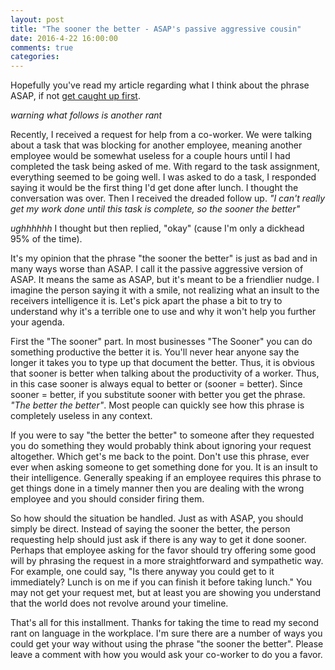 ```yaml
---
layout: post
title: "The sooner the better - ASAP's passive aggressive cousin"
date: 2016-4-22 16:00:00
comments: true
categories: 
---
```


Hopefully you've read my article regarding what I think about the phrase ASAP, if not [get caught up first](http://www.jefferydurand.com/leadership/management/philosophy/2015/12/16/asap-is-toxic-avoid-it-as-soon-as-possible.html).

*warning what follows is another rant*

Recently, I received a request for help from a co-worker. We were talking about a task that was blocking for another employee, meaning another employee would be somewhat useless for a couple hours until I had completed the task being asked of me.  With regard to the task assignment, everything seemed to be going well. I was asked to do a task, I responded saying it would be the first thing I'd get done after lunch.  I thought the conversation was over.  Then I received the dreaded follow up.  *"I can't really get my work done until this task is complete, so the sooner the better"*

*ughhhhhh* I thought but then replied, "okay" (cause I'm only a dickhead 95% of the time).

It's my opinion that the phrase "the sooner the better" is just as bad and in many ways worse than ASAP.  I call it the passive aggressive version of ASAP.  It means the same as ASAP, but it's meant to be a friendlier nudge.  I imagine the person saying it with a smile, not realizing what an insult to the receivers intelligence it is.  Let's pick apart the phase a bit to try to understand why it's a terrible one to use and why it won't help you further your agenda.

First the "The sooner" part.  In most businesses "The Sooner" you can do something productive the better it is.  You'll never hear anyone say the longer it takes you to type up that document the better.  Thus, it is obvious that sooner is better when talking about the productivity of a worker.  Thus, in this case sooner is always equal to better or (sooner = better).  Since sooner = better, if you substitute sooner with better you get the phrase.  *"The better the better"*.  Most people can quickly see how this phrase is completely useless in any context.  

If you were to say "the better the better" to someone after they requested you do something they would  probably think about ignoring your request altogether.  Which get's me back to the point.  Don't use this phrase, ever ever when asking someone to get something done for you.  It is an insult to their intelligence.  Generally speaking if an employee requires this phrase to get things done in a timely manner then you are dealing with the wrong employee and you should consider firing them.

So how should the situation be handled.  Just as with ASAP, you should simply be direct.  Instead of saying the sooner the better, the person requesting help should just ask if there is any way to get it done sooner.  Perhaps that employee asking for the favor should try offering some good will by phrasing the request in a more straightforward and sympathetic way.  For example, one could say, "Is there anyway you could get to it immediately? Lunch is on me if you can finish it before taking lunch."  You may not get your request met, but at least you are showing you understand that the world does not revolve around your timeline.  

That's all for this installment. Thanks for taking the time to read my second rant on language in the workplace.  I'm sure there are a number of ways you could get your way without using the phrase "the sooner the better".  Please leave a comment with how you would ask your co-worker to do you a favor.

